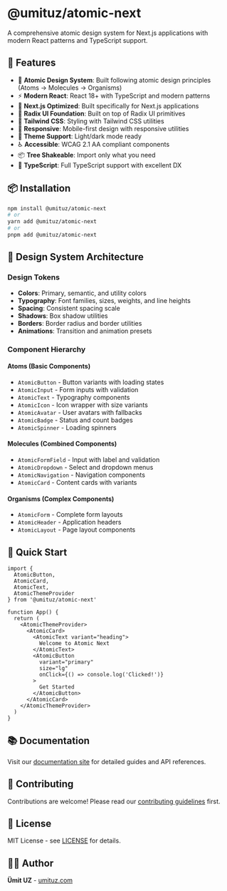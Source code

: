 # @umituz/atomic-next

A comprehensive atomic design system for Next.js applications with modern React patterns and TypeScript support.

## 🚀 Features

- 🎨 **Atomic Design System**: Built following atomic design principles (Atoms → Molecules → Organisms)
- ⚡ **Modern React**: React 18+ with TypeScript and modern patterns
- 🎯 **Next.js Optimized**: Built specifically for Next.js applications
- 🧩 **Radix UI Foundation**: Built on top of Radix UI primitives
- 🎨 **Tailwind CSS**: Styling with Tailwind CSS utilities
- 📱 **Responsive**: Mobile-first design with responsive utilities  
- 🌙 **Theme Support**: Light/dark mode ready
- ♿ **Accessible**: WCAG 2.1 AA compliant components
- 📦 **Tree Shakeable**: Import only what you need
- 🔧 **TypeScript**: Full TypeScript support with excellent DX

## 📦 Installation

```bash
npm install @umituz/atomic-next
# or
yarn add @umituz/atomic-next
# or
pnpm add @umituz/atomic-next
```

## 🎨 Design System Architecture

### Design Tokens
- **Colors**: Primary, semantic, and utility colors
- **Typography**: Font families, sizes, weights, and line heights
- **Spacing**: Consistent spacing scale
- **Shadows**: Box shadow utilities
- **Borders**: Border radius and border utilities
- **Animations**: Transition and animation presets

### Component Hierarchy

#### Atoms (Basic Components)
- `AtomicButton` - Button variants with loading states
- `AtomicInput` - Form inputs with validation
- `AtomicText` - Typography components
- `AtomicIcon` - Icon wrapper with size variants
- `AtomicAvatar` - User avatars with fallbacks
- `AtomicBadge` - Status and count badges
- `AtomicSpinner` - Loading spinners

#### Molecules (Combined Components)  
- `AtomicFormField` - Input with label and validation
- `AtomicDropdown` - Select and dropdown menus
- `AtomicNavigation` - Navigation components
- `AtomicCard` - Content cards with variants

#### Organisms (Complex Components)
- `AtomicForm` - Complete form layouts
- `AtomicHeader` - Application headers
- `AtomicLayout` - Page layout components

## 🚀 Quick Start

```tsx
import { 
  AtomicButton, 
  AtomicCard, 
  AtomicText,
  AtomicThemeProvider 
} from '@umituz/atomic-next'

function App() {
  return (
    <AtomicThemeProvider>
      <AtomicCard>
        <AtomicText variant="heading">
          Welcome to Atomic Next
        </AtomicText>
        <AtomicButton 
          variant="primary" 
          size="lg"
          onClick={() => console.log('Clicked!')}
        >
          Get Started
        </AtomicButton>
      </AtomicCard>
    </AtomicThemeProvider>
  )
}
```

## 📚 Documentation

Visit our [documentation site](https://atomic-next.umituz.com) for detailed guides and API references.

## 🤝 Contributing

Contributions are welcome! Please read our [contributing guidelines](CONTRIBUTING.md) first.

## 📄 License

MIT License - see [LICENSE](LICENSE) for details.

## 👨‍💻 Author

**Ümit UZ** - [umituz.com](https://umituz.com)